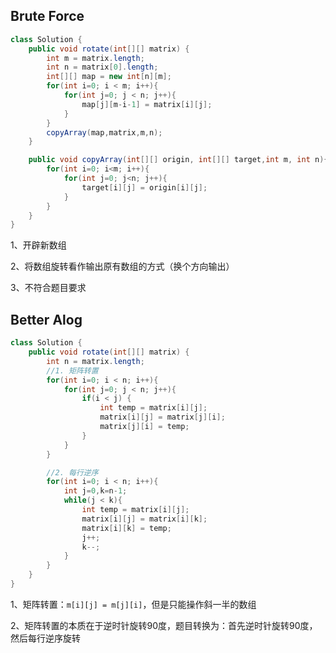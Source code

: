 

## Brute Force

```java
class Solution {
    public void rotate(int[][] matrix) {
        int m = matrix.length;
        int n = matrix[0].length;
        int[][] map = new int[n][m];
        for(int i=0; i < m; i++){
            for(int j=0; j < n; j++){
                map[j][m-i-1] = matrix[i][j];
            }
        }
        copyArray(map,matrix,m,n);
    }

    public void copyArray(int[][] origin, int[][] target,int m, int n){
        for(int i=0; i<m; i++){
            for(int j=0; j<n; j++){
                target[i][j] = origin[i][j];
            }
        }
    }
}
```

1、开辟新数组

2、将数组旋转看作输出原有数组的方式（换个方向输出）

3、不符合题目要求





## Better Alog

```java
class Solution {
    public void rotate(int[][] matrix) {
        int n = matrix.length;
        //1. 矩阵转置
        for(int i=0; i < n; i++){
            for(int j=0; j < n; j++){
                if(i < j) {
                    int temp = matrix[i][j];
                    matrix[i][j] = matrix[j][i];
                    matrix[j][i] = temp;
                }
            }
        }

        //2. 每行逆序
        for(int i=0; i < n; i++){
            int j=0,k=n-1;
            while(j < k){
                int temp = matrix[i][j];
                matrix[i][j] = matrix[i][k];
                matrix[i][k] = temp;
                j++;
                k--;
            }
        }
    }
}
```

1、矩阵转置：`m[i][j] = m[j][i]`，但是只能操作斜一半的数组

2、矩阵转置的本质在于逆时针旋转90度，题目转换为：首先逆时针旋转90度，然后每行逆序旋转















































